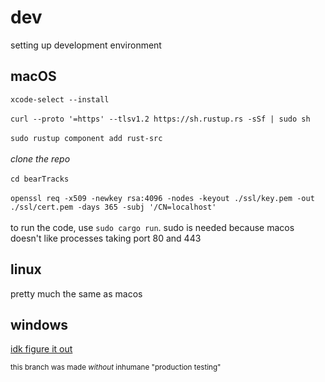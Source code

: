 # dev
setting up development environment
## macOS
`xcode-select --install`<br><br>
`curl --proto '=https' --tlsv1.2 https://sh.rustup.rs -sSf | sudo sh`<br><br>
`sudo rustup component add rust-src`<br><br>
*clone the repo*<br><br>
`cd bearTracks`<br><br>
`openssl req -x509 -newkey rsa:4096 -nodes -keyout ./ssl/key.pem -out ./ssl/cert.pem -days 365 -subj '/CN=localhost'`<br><br>
to run the code, use `sudo cargo run`. sudo is needed because macos doesn't like processes taking port 80 and 443
## linux
pretty much the same as macos
## windows
[idk figure it out](http://apple.com/macbook-air/)

<small>this branch was made *without* inhumane "production testing"</small>
